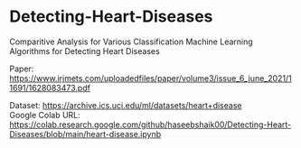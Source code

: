# Detecting-Heart-Diseases 
Comparitive Analysis for Various Classification Machine Learning Algorithms for Detecting Heart Diseases

Paper: https://www.irjmets.com/uploadedfiles/paper/volume3/issue_6_june_2021/11691/1628083473.pdf  

Dataset: https://archive.ics.uci.edu/ml/datasets/heart+disease  
Google Colab URL: https://colab.research.google.com/github/haseebshaik00/Detecting-Heart-Diseases/blob/main/heart-disease.ipynb  

